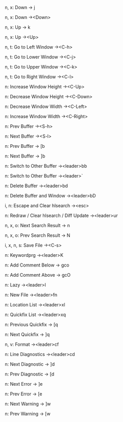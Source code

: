 n, x: Down -> j
<!--SR:!2024-09-26,13,289-->
n, x: Down ->\<Down>
<!--SR:!2024-09-23,10,289-->
n, x: Up -> k
<!--SR:!2024-10-25,47,309-->
n, x: Up ->\<Up>
<!--SR:!2024-09-17,6,269-->
n, t: Go to Left Window ->\<C-h>
<!--SR:!2024-09-25,12,289-->
n, t: Go to Lower Window ->\<C-j>
<!--SR:!2024-09-23,10,289-->
n, t: Go to Upper Window ->\<C-k>
<!--SR:!2024-09-23,10,289-->
n, t: Go to Right Window ->\<C-l>
<!--SR:!2024-09-24,13,287-->
n: Increase Window Height ->\<C-Up>
<!--SR:!2024-09-27,14,290-->
n: Decrease Window Height ->\<C-Down>
<!--SR:!2024-09-17,6,250-->
n: Decrease Window Width ->\<C-Left>
<!--SR:!2024-09-24,11,289-->
n: Increase Window Width ->\<C-Right>
<!--SR:!2024-09-24,11,289-->
n: Prev Buffer ->\<S-h>
<!--SR:!2024-09-17,2,150-->
n: Next Buffer ->\<S-l>
<!--SR:!2024-09-18,2,229-->
n: Prev Buffer -> [b
<!--SR:!2024-09-19,9,267-->
n: Next Buffer -> ]b
<!--SR:!2024-09-22,10,289-->
n: Switch to Other Buffer ->\<leader>bb
<!--SR:!2024-09-23,10,270-->
n: Switch to Other Buffer ->\<leader>`
<!--SR:!2024-09-17,2,209-->
n: Delete Buffer ->\<leader>bd
<!--SR:!2024-09-21,8,269-->
n: Delete Buffer and Window ->\<leader>bD
<!--SR:!2024-09-22,9,269-->
i, n: Escape and Clear hlsearch ->\<esc>
<!--SR:!2024-09-25,12,270-->
n: Redraw / Clear hlsearch / Diff Update ->\<leader>ur
<!--SR:!2024-09-18,3,209-->
n, x, o: Next Search Result -> n
<!--SR:!2024-10-29,51,308-->
n, x, o: Prev Search Result -> N
<!--SR:!2024-09-25,12,289-->
i, x, n, s: Save File ->\<C-s>
<!--SR:!2024-10-07,21,287-->
n: Keywordprg ->\<leader>K
<!--SR:!2024-09-23,7,229-->
n: Add Comment Below -> gco
<!--SR:!2024-09-26,13,289-->
n: Add Comment Above -> gcO
<!--SR:!2024-09-25,12,289-->
n: Lazy ->\<leader>l
<!--SR:!2024-09-22,9,269-->
n: New File ->\<leader>fn
<!--SR:!2024-09-24,8,229-->
n: Location List ->\<leader>xl
<!--SR:!2024-09-26,11,246-->
n: Quickfix List ->\<leader>xq
<!--SR:!2024-09-18,2,189-->
n: Previous Quickfix -> [q
<!--SR:!2024-09-23,10,289-->
n: Next Quickfix -> ]q
<!--SR:!2024-09-24,11,289-->
n, v: Format ->\<leader>cf
<!--SR:!2024-09-17,4,209-->
n: Line Diagnostics ->\<leader>cd
<!--SR:!2024-09-17,2,169-->
n: Next Diagnostic -> ]d
<!--SR:!2024-09-22,9,289-->
n: Prev Diagnostic -> [d
<!--SR:!2024-09-26,13,289-->
n: Next Error -> ]e
<!--SR:!2024-09-20,7,229-->
n: Prev Error -> [e
<!--SR:!2024-09-26,13,289-->
n: Next Warning -> ]w
<!--SR:!2024-09-19,9,267-->
n: Prev Warning -> [w
<!--SR:!2024-09-21,10,287-->

